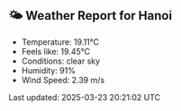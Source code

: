 <!-- WEATHER-START -->
## 🌤 Weather Report for Hanoi

- Temperature: 19.11°C
- Feels like: 19.45°C
- Conditions: clear sky
- Humidity: 91%
- Wind Speed: 2.39 m/s

Last updated: 2025-03-23 20:21:02 UTC
<!-- WEATHER-END -->
